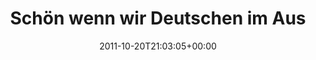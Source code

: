---
retweeted: false
source: <a href="http://itunes.apple.com/us/app/twitter/id409789998?mt=12" rel="nofollow">Twitter
  for Mac</a>
entities:
  hashtags: []
  symbols: []
  user_mentions: []
  urls:
  - url: http://t.co/nW7TJO4O
    expanded_url: http://thedailywtf.com/Articles/Schuko-Shucks.aspx
    display_url: thedailywtf.com/Articles/Schuk…
    indices:
    - '80'
    - '100'
display_text_range:
- '0'
- '100'
favorite_count: '0'
id_str: '127127722311950336'
truncated: false
retweet_count: '0'
id: '127127722311950336'
possibly_sensitive: false
created_at: Thu Oct 20 21:03:05 +0000 2011
favorited: false
full_text: 'Schön wenn wir Deutschen im Ausland wenigstens für unsere Stecker beliebt
  sind:'
lang: de
quote_url: http://thedailywtf.com/Articles/Schuko-Shucks.aspx
tags:
- pesos:twitter
date: '2011-10-20T21:03:05+00:00'
src: https://twitter.com/bascht/status/127127722311950336
original_url: https://twitter.com/bascht/status/127127722311950336
type: twitter_tweet
text: 'Schön wenn wir Deutschen im Ausland wenigstens für unsere Stecker beliebt sind:'
title: Schön wenn wir Deutschen im Aus

---